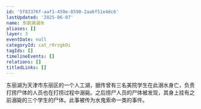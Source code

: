 ```yaml
---
id: '5f83376f-aaf1-459e-8590-2aa6f51e4dc6'
lastUpdated: '2025-06-07'
name: 东丽湖溺水
aliases: []
layer: 3
eventDate: null
categoryId: cat_r0rzgkOi
tagIds: []
timelineEvents: []
relations: []
titledLinks: []
---
```

东丽湖为天津市东丽区的一个人工湖，据传曾有三名美院学生在此溺水身亡，负责打捞尸体的人员也在打捞过程中溺毙。之后捞尸人员的尸体被发现，其身上挂有之前溺毙的三个学生的尸体。此事被传为水鬼索命一类的事件。
